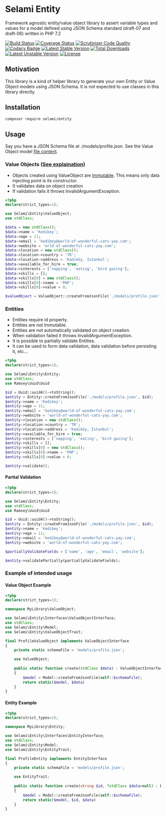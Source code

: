 # Selami Entity

Framework agnostic entity/value object library to assert variable types and values for a model defined using JSON Schema standard (draft-07 and draft-06) written in PHP 7.2

[![Build Status](https://api.travis-ci.org/selamiphp/entity.svg?branch=master)](https://travis-ci.org/selamiphp/entity) [![Coverage Status](https://coveralls.io/repos/github/selamiphp/entity/badge.svg?branch=master)](https://coveralls.io/github/selamiphp/entity?branch=master) [![Scrutinizer Code Quality](https://scrutinizer-ci.com/g/selamiphp/entity/badges/quality-score.png?b=master)](https://scrutinizer-ci.com/g/selamiphp/entity/) [![Codacy Badge](https://api.codacy.com/project/badge/Grade/d564565dbc754376a9d022731ec1af75)](https://www.codacy.com/app/mehmet/entity?utm_source=github.com&amp;utm_medium=referral&amp;utm_content=selamiphp/entity&amp;utm_campaign=Badge_Grade) [![Latest Stable Version](https://poser.pugx.org/selami/entity/v/stable)](https://packagist.org/packages/selami/entity) [![Total Downloads](https://poser.pugx.org/selami/entity/downloads)](https://packagist.org/packages/selami/entity) [![Latest Unstable Version](https://poser.pugx.org/selami/entity/v/unstable)](https://packagist.org/packages/selami/entity) [![License](https://poser.pugx.org/selami/entity/license)](https://packagist.org/packages/selami/entity)


## Motivation

This library is a kind of helper library to generate your own Entity or Value Object models using JSON Schema. It is not expected to use classes in this library directly.


## Installation 

```bash
composer require selami/entity
```

## Usage

Say you have a JSON Schema file at ./models/profile.json. See the Value Object model [ file content](https://github.com/selamiphp/entity/blob/master/tests/resources/test-schema-value-object.json).

### Value Objects ([See explaination](https://martinfowler.com/bliki/ValueObject.html))

- Objects created using ValueObject are [Immutable](https://en.wikipedia.org/wiki/Immutable_object). This means only data injecting point is its constructor. 
- It validates data on object creation
- If validation fails it throws InvalidArgumentException.

```php
<?php
declare(strict_types=1);

use Selami\Entity\ValueObject;
use stdClass;

$data = new stdClass();
$data->name = 'Kedibey';
$data->age = 11;
$data->email = 'kedibey@world-of-wonderful-cats-yay.com';
$data->website = 'orld-of-wonderful-cats-yay.com';
$data->location = new stdClass();
$data->location->country = 'TR';
$data->location->address = 'Kadıköy, İstanbul';
$data->available_for_hire = true;
$data->interests = ['napping', 'eating', 'bird gazing'];
$data->skills = [];
$data->skills[0] = new stdClass();
$data->skills[0]->name = 'PHP';
$data->skills[0]->value = 0;

$valueObject = ValueObject::createFromJsonFile('./models/profile.json', $data);

```

### Entities

- Entities require id property.
- Entities are not Immutable.
- Entities are not automatically validated on object creation.
- When validation failed it throws InvalidArgumentException.
- It is possible to partially validate Entities.
- It can be used to form data validation, data validation before persisting it, etc...

```php
<?php
declare(strict_types=1);

use Selami\Entity\Entity;
use stdClass;
use Ramsey\Uuid\Uuid

$id = Uuid::uuid4()->toString();
$entity = Entity::createFromJsonFile('./models/profile.json', $id);
$entity->name = 'Kedibey';
$entity->age = 11;
$entity->email = 'kedibey@world-of-wonderful-cats-yay.com';
$entity->website = 'world-of-wonderful-cats-yay.com';
$entity->location = new stdClass();
$entity->location->country = 'TR';
$entity->location->address = 'Kadıköy, İstanbul';
$entity->available_for_hire = true;
$entity->interests = ['napping', 'eating', 'bird gazing'];
$entity->skills = [];
$entity->skills[0] = new stdClass();
$entity->skills[0]->name = 'PHP';
$entity->skills[0]->value = 0;

$entity->validate();

```

#### Partial Validation

```php
<?php
declare(strict_types=1);

use Selami\Entity\Entity;
use stdClass;
use Ramsey\Uuid\Uuid

$id = Uuid::uuid4()->toString();
$entity = Entity::createFromJsonFile('./models/profile.json', $id);
$entity->name = 'Kedibey';
$entity->age = 11;
$entity->email = 'kedibey@world-of-wonderful-cats-yay.com';
$entity->website = 'world-of-wonderful-cats-yay.com';

$partiallyValidateFields = ['name', 'age', 'email', 'website'];

$entity->validatePartially(partiallyValidateFields);

```


### Example of intended usage

#### Value Object Example

```php
<?php
declare(strict_types=1);

namespace MyLibrary\ValueObject;

use Selami\Entity\Interfaces\ValueObjectInterface;
use stdClass;
use Selami\Entity\Model;
use Selami\Entity\ValueObjectTrait;

final ProfileValueObject implements ValueObjectInterface
{
	private static schemaFile = 'models/profile.json';

	use ValueObject;    
    
	public static function create(stdClass $data) : ValueObjectInterface
	{
		$model = Model::createFromJsonFile(self::$schemaFile);
		return static($model, $data)
	}
}
```


#### Entity Example

```php
<?php
declare(strict_types=1);

namespace MyLibrary\Entity;

use Selami\Entity\Interfaces\EntityInterface;
use stdClass;
use Selami\Entity\Model;
use Selami\Entity\EntityTrait;

final ProfileEntity implements EntityInterface
{
	private static schemaFile = 'models/profile.json';

	use EntityTrait;    
    
	public static function create(string $id, ?stdClass $data=null) : EntityInterface
	{
		$model = Model::createFromJsonFile(self::$schemaFile);
		return static($model, $id, $data)
	}
}

